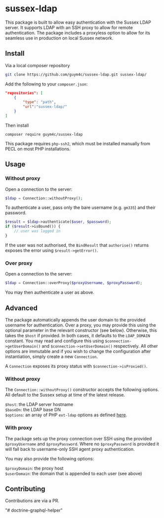 # sussex-ldap

This package is built to allow easy authentication with the Sussex LDAP server. It supports LDAP with an SSH proxy to allow for remote authentication. The package includes a proxyless option to allow for its seamless use in production on local Sussex network.

## Install
Via a local composer repository
```bash
git clone https://github.com/guym4c/sussex-ldap.git sussex-ldap/
```

Add the following to your ```composer.json```:
```json
"repositories": [
    {
        "type": "path",
        "url":"sussex-ldap/"
    }
]
```

Then install
```
composer require guym4c/sussex-ldap
```

This package requires ```php-ssh2```, which must be installed manually from PECL on most PHP installations.

## Usage

### Without proxy

Open a connection to the server:

```php
$ldap = Connection::withoutProxy();
```

To authenticate a user, pass only the bare username (e.g. ```gm335```) and their password.

```php
$result = $ldap->authenticate($user, $password);
if ($result->isBound()) {
    // user was logged in
}
```

If the user was not authorised, the ```BindResult``` that ```authorise()``` returns exposes the error using ```$result->getError()```.

### Over proxy

Open a connection to the server:

```php
$ldap = Connection::overProxy($proxyUsername, $proxyPassword);
```

You may then authenticate a user as above.

## Advanced

The package automatically appends the user domain to the provided username for authentication. Over a proxy, you may provide this using the optional parameter in the relevant constructor (see below). Otherwise, this takes the ```$host``` if provided. In both cases, it defaults to the ```LDAP_DOMAIN``` constant. You may read and configure this using ```$connection->getUserDomain()``` and ```$connection->setUserDomain()``` respectively. All other options are immutable and if you wish to change the configuration after instantiation, simply create a new ```Connection```.

A ```Connection``` exposes its proxy status with ```$connection->isProxied()```.

### Without proxy

The ```Connection::withoutProxy()``` constructor accepts the following options. All default to the Sussex setup at time of the latest release.

```$host```: the LDAP server hostname  
```$baseDn```: the LDAP base DN  
```$options```: an array of PHP ```ext-ldap``` options as defined [here](https://www.php.net/manual/en/ldap.constants.php).

### With proxy

The package sets up the proxy connection over SSH using the provided ```$proxyUsername``` and ```$proxyPassword```. Where no ```$proxyPassword``` is provided it will fall back to username-only SSH agent proxy authentication.

You may also provide the following options:

```$proxyDomain```: the proxy host  
```$userDomain```: the domain that is appended to each user (see above)

## Contributing
Contributions are via a PR.

"# doctrine-graphql-helper" 
